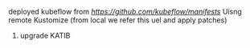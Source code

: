 deployed kubeflow from *https://github.com/kubeflow/manifests*
Uisng remote Kustomize (from local we refer this uel and apply patches)


1. upgrade KATIB
